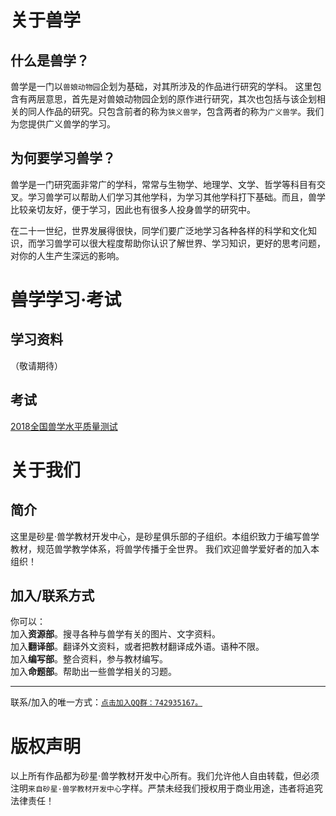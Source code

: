 
# 关于兽学
## 什么是兽学？
   兽学是一门以`兽娘动物园`企划为基础，对其所涉及的作品进行研究的学科。 这里包含有两层意思，首先是对兽娘动物园企划的原作进行研究，其次也包括与该企划相关的同人作品的研究。只包含前者的称为`狭义兽学`，包含两者的称为`广义兽学`。我们为您提供广义兽学的学习。
## 为何要学习兽学？
兽学是一门研究面非常广的学科，常常与生物学、地理学、文学、哲学等科目有交叉。学习兽学可以帮助人们学习其他学科，为学习其他学科打下基础。而且，兽学比较亲切友好，便于学习，因此也有很多人投身兽学的研究中。

在二十一世纪，世界发展得很快，同学们要广泛地学习各种各样的科学和文化知识，而学习兽学可以很大程度帮助你认识了解世界、学习知识，更好的思考问题，对你的人生产生深远的影响。
# 兽学学习·考试
## 学习资料
（敬请期待）
## 考试
[2018全国兽学水平质量测试](https://github.com/lenjow/kemonology/wiki/2018%E5%B9%B4%E5%85%A8%E5%9B%BD%E5%85%BD%E5%AD%A6%E6%B0%B4%E5%B9%B3%E8%B4%A8%E9%87%8F%E6%B5%8B%E8%AF%95)
# 关于我们
## 简介
这里是砂星·兽学教材开发中心，是砂星俱乐部的子组织。本组织致力于编写兽学教材，规范兽学教学体系，将兽学传播于全世界。
我们欢迎兽学爱好者的加入本组织！
## 加入/联系方式
你可以：<br>
加入**资源部**。搜寻各种与兽学有关的图片、文字资料。<br>
加入**翻译部**。翻译外文资料，或者把教材翻译成外语。语种不限。<br>
加入**编写部**。整合资料，参与教材编写。<br>
加入**命题部**。帮助出一些兽学相关的习题。

----
联系/加入的唯一方式：[`点击加入QQ群：742935167。`](https://jq.qq.com/?_wv=1027&k=5OxSEMu)
# 版权声明
以上所有作品都为砂星·兽学教材开发中心所有。我们允许他人自由转载，但必须注明`来自砂星·兽学教材开发中心`字样。严禁未经我们授权用于商业用途，违者将追究法律责任！
